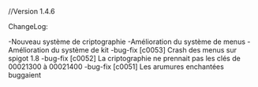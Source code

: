 //Version 1.4.6

ChangeLog:

-Nouveau système de criptographie
-Amélioration du système de menus
-Amélioration du système de kit
-bug-fix [c0053] Crash des menus sur spigot 1.8
-bug-fix [c0052] La criptographie ne prennait pas les clés de 00021300 à 00021400
-bug-fix [c0051] Les arumures enchantées buggaient
